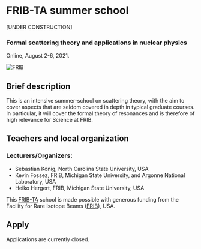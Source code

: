 # FRIB-TA summer school

[UNDER CONSTRUCTION]

### Formal scattering theory and applications in nuclear physics

Online, August 2-6, 2021.  

![FRIB](FRIB_southeast_view.jpg)

## Brief description

This is an intensive summer-school on scattering theory, with the aim to cover aspects that are seldom covered in depth in typical graduate courses. In particular, it will cover the formal theory of resonances and is therefore of high relevance for Science at FRIB.


## Teachers and local organization

### Lecturers/Organizers: 
- Sebastian K&ouml;nig, North Carolina State University, USA
- Kevin Fossez, FRIB, Michigan State University, and Argonne National Laboratory, USA
- Heiko Hergert, FRIB, Michigan State University, USA


This [FRIB-TA](https://fribtheoryalliance.org/) school is made possible with generous funding from the Facility for Rare Isotope Beams ([FRIB](https://frib.msu.edu/)), USA.


## Apply

Applications are currently closed.
